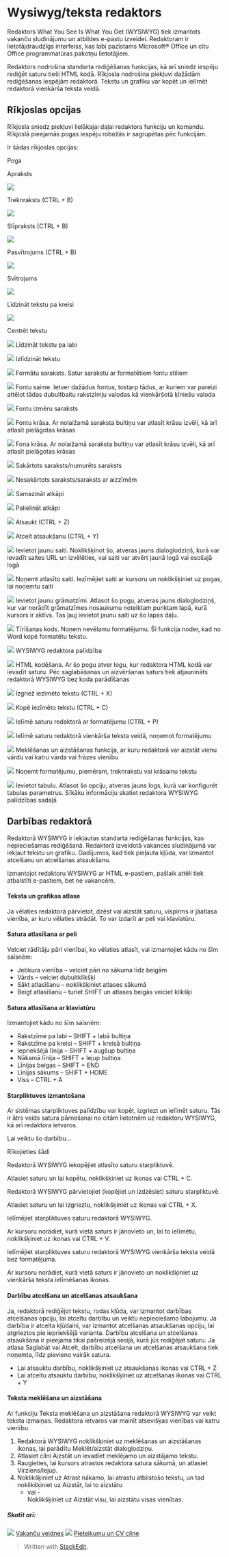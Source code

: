 # Wysiwyg/teksta redaktors

Redaktors What You See Is What You Get (WYSIWYG) tiek izmantots vakanču sludinājumu un atbildes e-pastu izveidei. Redaktoram ir lietotājdraudzīgs interfeiss, kas labi pazīstams Microsoft® Office un citu Office programmatūras pakotņu lietotājiem.

Redaktors nodrošina standarta rediģēšanas funkcijas, kā arī sniedz iespēju rediģēt saturu tieši HTML kodā. Rīkjosla nodrošina piekļuvi dažādām rediģēšanas iespējām redaktorā. Tekstu un grafiku var kopēt un ielīmēt redaktorā vienkārša teksta veidā.

## Rīkjoslas opcijas

Rīkjosla sniedz piekļuvi lielākajai daļai redaktora funkciju un komandu. Rīkjoslā pieejamās pogas iespēju robežās ir sagrupētas pēc funkcijām.

Ir šādas rīkjoslas opcijas:

Poga

Apraksts

![](../Resources/Images/bold.jpg)

Treknraksts (CTRL + B)

![](../Resources/Images/italic.jpg)

Slīpraksts (CTRL + B)

![](../Resources/Images/underlined.jpg)

Pasvītrojums (CTRL + B)

![](../Resources/Images/strike.jpg)

Svītrojums

![](../Resources/Images/align_left.jpg)

Līdzināt tekstu pa kreisi

![](../Resources/Images/align_centre2.jpg)

Centrēt tekstu

![](../Resources/Images/align_right.jpg)
Līdzināt tekstu pa labi

![](../Resources/Images/align_centre.jpg)
Izlīdzināt tekstu

![](../Resources/Images/format.jpg)
Formātu saraksts. Satur sarakstu ar formatētiem fontu stiliem

![](../Resources/Images/font_family.jpg)
Fontu saime. Ietver dažādus fontus, tostarp tādus, ar kuriem var pareizi attēlot tādas dubultbaitu rakstzīmju valodas kā vienkāršotā ķīniešu valoda

![](../Resources/Images/font_size.jpg)
Fontu izmēru saraksts

![](../Resources/Images/font_color.jpg)
Fontu krāsa. Ar nolaižamā saraksta bultiņu var atlasīt krāsu izvēli, kā arī atlasīt pielāgotas krāsas

![](../Resources/Images/background_color.jpg)
Fona krāsa. Ar nolaižamā saraksta bultiņu var atlasīt krāsu izvēli, kā arī atlasīt pielāgotas krāsas

![](../Resources/Images/bullet_list.jpg)
Sakārtots saraksts/numurēts saraksts

![](../Resources/Images/numbered_list.jpg)
Nesakārtots saraksts/saraksts ar aizzīmēm

![](../Resources/Images/decrease.jpg)
Samazināt atkāpi

![](../Resources/Images/increase.jpg)
Palielināt atkāpi

![](../Resources/Images/undo.jpg)
Atsaukt (CTRL + Z)

![](../Resources/Images/redo.jpg)
Atcelt atsaukšanu (CTRL + Y)

![](../Resources/Images/insert_link.jpg)
Ievietot jaunu saiti. Noklikšķinot šo, atveras jauns dialoglodziņš, kurā var ievadīt saites URL un izvēlēties, vai saiti var atvērt jaunā logā vai esošajā logā

![](../Resources/Images/remove_link.jpg)
Noņemt atlasīto saiti. Iezīmējiet saiti ar kursoru un noklikšķiniet uz pogas, lai noņemtu saiti

![](../Resources/Images/anchor.jpg)
Ievietot jaunu grāmatzīmi. Atlasot šo pogu, atveras jauns dialoglodziņš, kur var norādīt grāmatzīmes nosaukumu noteiktam punktam lapā, kurā kursors ir aktīvs. Tas ļauj ievietot jaunu saiti uz šo lapas daļu.

![](../Resources/Images/clean_up.jpg)
Tīrīšanas kods. Noņem nevēlamu formatējumu. Šī funkcija noder, kad no Word kopē formatētu tekstu.

![](../Resources/Images/help.jpg)
WYSIWYG redaktora palīdzība

![](../Resources/Images/html.jpg)
HTML kodēšana. Ar šo pogu atver logu, kur redaktora HTML kodā var ievadīt saturu. Pēc saglabāšanas un aizvēršanas saturs tiek atjaunināts redaktorā WYSIWYG bez koda parādīšanas

![](../Resources/Images/cut.jpg)
Izgriež iezīmēto tekstu (CTRL + X)

![](../Resources/Images/copy.jpg)
Kopē iezīmēto tekstu (CTRL + C)

![](../Resources/Images/paste1.jpg)
Ielīmē saturu redaktorā ar formatējumu (CTRL + P)

![](../Resources/Images/paste2.jpg)
Ielīmē saturu redaktorā vienkārša teksta veidā, noņemot formatējumu

![](../Resources/Images/replace.jpg)
Meklēšanas un aizstāšanas funkcija, ar kuru redaktorā var aizstāt vienu vārdu vai katru vārda vai frāzes vienību

![](../Resources/Images/remove.jpg)
Noņemt formatējumu, piemēram, treknrakstu vai krāsainu tekstu

![](../Resources/Images/insert_table.jpg)
Ievietot tabulu. Atlasot šo opciju, atveras jauns logs, kurā var konfigurēt tabulas parametrus. Sīkāku informāciju skatiet redaktora WYSIWYG palīdzības sadaļā

## Darbības redaktorā

Redaktorā WYSIWYG ir iekļautas standarta rediģēšanas funkcijas, kas nepieciešamas rediģēšanā. Redaktorā izveidotā vakances sludinājumā var iekļaut tekstu un grafiku. Gadījumos, kad tiek pieļauta kļūda, var izmantot atcelšanu un atcelšanas atsaukšanu.

Izmantojot redaktoru WYSIWYG ar HTML e-pastiem, pašlaik attēli tiek atbalstīti e-pastiem, bet ne vakancēm.

#### Teksta un grafikas atlase

Ja vēlaties redaktorā pārvietot, dzēst vai aizstāt saturu, vispirms ir jāatlasa vienība, ar kuru vēlaties strādāt. To var izdarīt ar peli vai klaviatūru.

#### Satura atlasīšana ar peli

Velciet rādītāju pāri vienībai, ko vēlaties atlasīt, vai izmantojiet kādu no šīm saīsnēm:

-   Jebkura vienība – velciet pāri no sākuma līdz beigām
-   Vārds – veiciet dubultklikšķi
-   Sākt atlasīšanu – noklikšķiniet atlases sākumā
-   Beigt atlasīšanu – turiet SHIFT un atlases beigās veiciet klikšķi

#### Satura atlasīšana ar klaviatūru

Izmantojiet kādu no šīm saīsnēm:

-   Rakstzīme pa labi – SHIFT + labā bultiņa
-   Rakstzīme pa kreisi – SHIFT + kreisā bultiņa
-   Iepriekšējā līnija – SHIFT + augšup bultiņa
-   Nākamā līnija – SHIFT + lejup bultiņa
-   Līnijas beigas – SHIFT + END
-   Līnijas sākums – SHIFT + HOME
-   Viss – CTRL + A

#### Starpliktuves izmantošana

Ar sistēmas starpliktuves palīdzību var kopēt, izgriezt un ielīmēt saturu. Tās ir ātrs veids satura pārnešanai no citām lietotnēm uz redaktoru WYSIWYG, kā arī redaktora ietvaros.

Lai veiktu šo darbību...

Rīkojieties šādi

Redaktorā WYSIWYG iekopējiet atlasīto saturu starpliktuvē.

Atlasiet saturu un lai kopētu, noklikšķiniet uz ikonas vai CTRL + C.

Redaktorā WYSIWYG pārvietojiet (kopējiet un izdzēsiet) saturu starpliktuvē.

Atlasiet saturu un lai izgrieztu, noklikšķiniet uz ikonas vai CTRL + X.

Ielīmējiet starpliktuves saturu redaktorā WYSIWYG.

Ar kursoru norādiet, kurā vietā saturs ir jānovieto un, lai to ielīmētu, noklikšķiniet uz ikonas vai CTRL + V.

Ielīmējiet starpliktuves saturu redaktorā WYSIWYG vienkārša teksta veidā bez formatējuma.

Ar kursoru norādiet, kurā vietā saturs ir jānovieto un noklikšķiniet uz vienkārša teksta ielīmēšanas ikonas.

#### Darbību atcelšana un atcelšanas atsaukšana

Ja, redaktorā rediģējot tekstu, rodas kļūda, var izmantot darbības atcelšanas opciju, lai atceltu darbību un veiktu nepieciešamo labojumu. Ja darbība ir atcelta kļūdaini, var izmantot atcelšanas atsaukšanas opciju, lai atgrieztos pie iepriekšējā varianta. Darbību atcelšana un atcelšanas atsaukšana ir pieejama tikai pašreizējā sesijā, kurā jūs rediģējat saturu. Ja atlasa  Saglabāt  vai  Atcelt, darbību atcelšana un atcelšanas atsaukšana tiek noņemta, līdz pievieno vairāk satura.

-   Lai atsauktu darbību, noklikšķiniet uz atsaukšanas ikonas vai CTRL + Z
-   Lai atceltu atsauktu darbību, noklikšķiniet uz atcelšanas ikonas vai CTRL + Y

#### Teksta meklēšana un aizstāšana

Ar funkciju Teksta meklēšana un aizstāšana redaktorā WYSIWYG var veikt teksta izmaiņas. Redaktora ietvaros var mainīt atsevišķas vienības vai katru vienību.

1.  Redaktorā  WYSIWYG  noklikšķiniet uz meklēšanas un aizstāšanas ikonas, lai parādītu  Meklēt/aizstāt  dialoglodziņu.
2.  Atlasiet cilni  Aizstāt  un ievadiet meklējamo un aizstājamo tekstu.
3.  Raugieties, lai kursors atrastos redaktora satura sākumā, un atlasiet  Virziens/lejup.
4.  Noklikšķiniet uz  Atrast nākamo, lai atrastu atbilstošo tekstu, un tad noklikšķiniet uz  Aizstāt, lai to aizstātu  
    - vai -  
    Noklikšķiniet uz  Aizstāt visu, lai aizstātu visas vienības.

##### Skatīt arī:

![](../Resources/Images/icon-document-link.png)  [Vakanču veidnes](vacancy_templates.htm)
![](../Resources/Images/icon-document-link.png)  [Pieteikumu un CV cilne](application_and_cv_tab.htm)


> Written with [StackEdit](https://stackedit.io/).
<!--stackedit_data:
eyJoaXN0b3J5IjpbMTcyNDM0ODMxNV19
-->